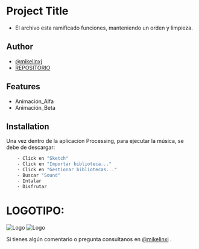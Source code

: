 # Project Title

- El archivo esta ramificado funciones, manteniendo un orden y limpieza.
    

## Author

- [@mikelinxj](https://github.com/mikelinxj)
- [REPOSITORIO](https://github.com/mikelinxj/Animation/tree/main)


## Features

- Animación_Alfa
- Animación_Beta
    


## Installation

Una vez dentro de la aplicacion Processing, para ejecutar la música, se debe de descargar:

```bash
    - Click en "Sketch"
    - Click en "Importar biblioteca..."
    - Click en "Gestionar bibliotecas..."
    - Buscar "Sound"
    - Intalar
    - Disfrutar
```
    
# LOGOTIPO:
![Logo](https://th.bing.com/th/id/OIP.1RHpqwL8HBjPI9Nk72tgiAAAAA?rs=1&pid=ImgDetMain)
![Logo](https://th.bing.com/th/id/OIP.73fIq1QK36mR0zZDo98F5wAAAA?rs=1&pid=ImgDetMain)


Si tienes algún comentario o pregunta consultanos en [@mikelinxj](https://github.com/mikelinxj) .
